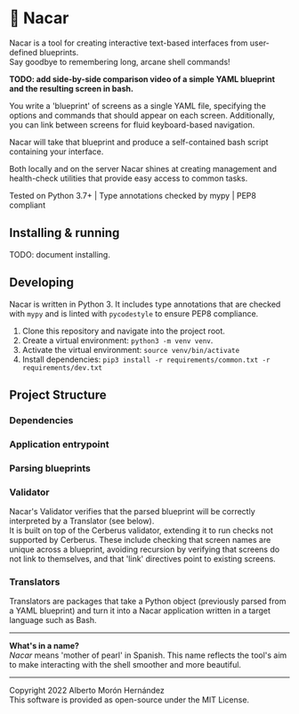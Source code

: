 # 🐚 Nacar

Nacar is a tool for creating interactive text-based interfaces from user-defined blueprints.  
Say goodbye to remembering long, arcane shell commands!

**TODO: add side-by-side comparison video of a simple YAML blueprint and the resulting screen in bash.** 

You write a 'blueprint' of screens as a single YAML file, specifying the options and commands that should appear on each screen.
Additionally, you can link between screens for fluid keyboard-based navigation.  

Nacar will take that blueprint and produce a self-contained bash script containing your interface.

Both locally and on the server Nacar shines at creating management and 
health-check utilities that provide easy access to common tasks.     

Tested on Python 3.7+ | Type annotations checked by mypy | PEP8 compliant  


## Installing & running

TODO: document installing.


## Developing

Nacar is written in Python 3. It includes type annotations that are checked with 
`mypy` and is linted with `pycodestyle` to ensure PEP8 compliance.

1. Clone this repository and navigate into the project root.
2. Create a virtual environment: `python3 -m venv venv`.
3. Activate the virtual environment: `source venv/bin/activate`
4. Install dependencies: `pip3 install -r requirements/common.txt -r requirements/dev.txt`


## Project Structure

### Dependencies

### Application entrypoint

### Parsing blueprints

### Validator

Nacar's Validator verifies that the parsed blueprint will be correctly 
interpreted by a Translator (see below).  
It is built on top of the Cerberus validator, extending it to run checks not 
supported by Cerberus. These include checking that screen names are unique 
across a blueprint, avoiding recursion by verifying that screens do not 
link to themselves, and that 'link' directives point to existing screens.


### Translators

Translators are packages that take a Python object (previously parsed from a YAML blueprint) 
and turn it into a Nacar application written in a target language such as Bash.  


---
**What's in a name?**  
*Nacar* means 'mother of pearl' in Spanish. This name reflects the tool's 
aim to make interacting with the shell smoother and more beautiful.


---
Copyright 2022 Alberto Morón Hernández  
This software is provided as open-source under the MIT License.
